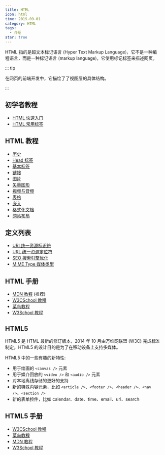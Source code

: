 ```yaml
---
title: HTML
icon: html
time: 2019-09-01
category: HTML
tags:
  - 介绍
star: true
---
```


HTML 指的是超文本标记语言 (Hyper Text Markup Language)，它不是一种编程语言，而是一种标记语言 (markup language)，它使用标记标签来描述网页。

<!-- more -->

::: tip

在网页的前端开发中，它描绘了了视图层的具体结构。

:::

## 初学者教程

- [HTML 快速入门](guide/readme.md)
- [HTML 常用标签](guide/tag.md)

## HTML 教程

- [历史](intro/history.md)
- [Head 标签](intro/head.md)
- [基本标签](intro/basic.md)
- [链接](intro/link.md)
- [图片](intro/image.md)
- [矢量图形](intro/svg.md)
- [视频与音频](intro/media.md)
- [表格](intro/table.md)
- [嵌入](intro/embed.md)
- [格式化文档](intro/format.md)
- [网站布局](intro/layout.md)

## 定义列表

- [URI 统一资源标识符](definition/uri.md)
- [URL 统一资源定位符](definition/url.md)
- [SEO 搜索引擎优化](definition/seo.md)
- [MIME Type 媒体类型](definition/mime.md)

## HTML 手册

- [MDN 教程](https://developer.mozilla.org/zh-CN/docs/learn/HTML) (推荐)
- [W3CSchool 教程](https://www.w3cschool.cn/html/)
- [菜鸟教程](https://www.runoob.com/html/html-tutorial.html)
- [W3School 教程](http://www.w3school.com.cn/html/index.asp)

## HTML5

HTML5 是 HTML 最新的修订版本，2014 年 10 月由万维网联盟 (W3C) 完成标准制定。HTML5 的设计目的是为了在移动设备上支持多媒体。

HTML5 中的一些有趣的新特性:

- 用于绘画的 `<canvas />` 元素
- 用于媒介回放的 `<video />` 和 `<audio />` 元素
- 对本地离线存储的更好的支持
- 新的特殊内容元素，比如 `<article />`、`<footer />`、`<header />`、`<nav />`、`<section />`
- 新的表单控件，比如 calendar、date、time、email、url、search

## HTML5 手册

- [W3CSchool 教程](https://www.w3cschool.cn/html5/)
- [菜鸟教程](https://www.runoob.com/html/html5-intro.html)
- [MDN 教程](https://developer.mozilla.org/zh-CN/docs/Web/HTML)
- [W3School 教程](http://www.w3school.com.cn/html5/index.asp)
